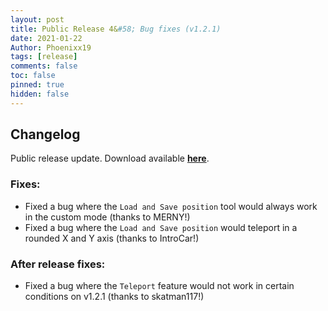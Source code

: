 ```yaml
---
layout: post
title: Public Release 4&#58; Bug fixes (v1.2.1)
date: 2021-01-22
Author: Phoenixx19
tags: [release]
comments: false
toc: false
pinned: true
hidden: false
---
```


## Changelog

Public release update.
Download available [**here**](https://github.com/Phoenixx19/JumpKingPlus/releases/tag/v1.2.1). <!-- more -->

### Fixes:
- Fixed a bug where the `Load and Save position` tool would always work in the custom mode (thanks to MERNY!)
- Fixed a bug where the `Load and Save position` would teleport in a rounded X and Y axis (thanks to IntroCar!)

### After release fixes:
- Fixed a bug where the `Teleport` feature would not work in certain conditions on v1.2.1 (thanks to skatman117!)
